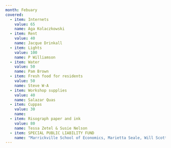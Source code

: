 ```yaml
---
month: Febuary
covered:
  - item: Internets
    value: 65
    name: Aga Kolaczkowski
  - item: Rent
    value: 40
    name: Jacque Drinkall
  - item: Lights
    value: 100
    name: P Williamson
  - item: Water
    value: 50
    name: Pam Brown
  - item: Fresh food for residents
    value: 50
    name: Steve W-A
  - item: Workshop supplies
    value: 40
    name: Salazar Quas
  - item: Cuppas
    value: 30
    name:
  - item: Risograph paper and ink
    value: 80
    name: Tessa Zetel & Susie Nelson
  - item: SPECIAL PUBLIC LIABILITY FUND
    name: "Marrickville School of Economics, Marietta Seale, Will Scott-Kemmis, Michelle Miller, Tiani Chillemi, Mel + Julia, Nick + Thomas, Naomi Riddle, Claire Field, Bettina Kaiser, Kathleen Lin, Sabrina Baker, Peter Williamson, Laura Fisher, OAF, April Pepper"
---
```

